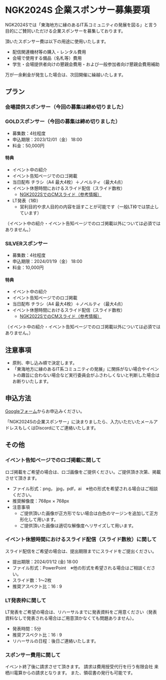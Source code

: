# NGK2024S 企業スポンサー募集要項
NGK2024Sでは「東海地方に縁のあるIT系コミュニティの発展を図る」と言う目的にご賛同いただける企業スポンサーを募集しております。

頂いたスポンサー費は以下の用途に使用いたします。
* 配信関連機材等の購入・レンタル費用
* 会場で使用する備品（名札等）費用
* 学生・会場提供者向けの懇親会費用・および一般参加者向け懇親会費用補助

万が一余剰金が発生した場合は、次回開催に繰越いたします。

## プラン

### 会場提供スポンサー（今回の募集は締め切りました）

### GOLDスポンサー（今回の募集は締め切りました）
* 募集数：4社程度
* 申込期限：2023/12/01（金） 18:00
* 料金：50,000円

#### 特典
* イベント中の紹介
* イベント告知ページでのロゴ掲載
* 当日配布 チラシ（A4 最大4枚）＋ノベルティ（最大4点）
* イベント休憩時間におけるスライド配信（スライド数枚）
    * [NGK2022SでのCMスライド（参考情報）](https://github.com/nagoya-godo-konshinkai/ngk2022s/blob/main/original/materials/cm.pptx)
* LT発表（1枠）
    * 営利目的や求人目的の内容を話すことが可能です（一般LT枠では禁止しています）

 （イベント中の紹介・イベント告知ページでのロゴ掲載以外については必須ではありません。）

### SILVERスポンサー
* 募集数：4社程度
* 申込期限：2024/01/19（金） 18:00
* 料金：10,000円

#### 特典
* イベント中の紹介
* イベント告知ページでのロゴ掲載
* 当日配布 チラシ（A4 最大4枚）＋ノベルティ（最大4点）
* イベント休憩時間におけるスライド配信（スライド数枚）
    * [NGK2022SでのCMスライド（参考情報）](https://github.com/nagoya-godo-konshinkai/ngk2022s/blob/main/original/materials/cm.pptx)

 （イベント中の紹介・イベント告知ページでのロゴ掲載以外については必須ではありません。）

## 注意事項
* 原則、申し込み順で決定します。
* 「東海地方に縁のあるIT系コミュニティの発展」に関係がない場合やイベントの趣旨に合わない場合など実行委員会がふさわしくないと判断した場合はお断りいたします。

## 申込方法
[Googleフォーム](https://docs.google.com/forms/d/1Bg2W35Zq-_j3fBNned0IyDf2AWnOrEDEUuA4M-m3uaU/viewform)からお申込みください。

「NGK2024Sの企業スポンサー」に決まりましたら、入力いただいたメールアドレスもしくはDiscordにてご連絡いたします。

## その他

### イベント告知ページでのロゴ掲載に関して
ロゴ掲載をご希望の場合は、ロゴ画像をご提供ください。ご提供頂き次第、掲載させて頂きます。

* ファイル形式：png， jpg，pdf，ai　※他の形式を希望される場合はご相談ください。
* 推奨解像度：768px × 768px
* 注意事項
    * ご提供頂いた画像が正方形でない場合は白色のマージンを追加して正方形化して用います。
    * ご提供頂いた画像は適切な解像度へリサイズして用います。

### イベント休憩時間におけるスライド配信（スライド数枚）に関して
スライド配信をご希望の場合は、提出期限までにスライドをご提出ください。

* 提出期限：2024/01/12 (金) 18:00
* ファイル形式：PowerPoint　※他の形式を希望される場合はご相談ください。
* スライド数：1～2枚
* 推奨アスペクト比：16 : 9

### LT発表枠に関して
LT発表をご希望の場合は、リハーサルまでに発表資料をご用意ください（発表資料なしで発表される場合はご用意頂かなくても問題ありません）。

* 発表時間：5分
* 推奨アスペクト比：16 : 9
* リハーサルの日程：後日ご連絡いたします。

### スポンサー費用に関して
イベント終了後に請求させて頂きます。
請求は費用授受代行を行う有限会社 来栖川電算からの請求となります。
また、領収書の発行も可能です。
